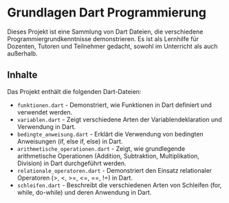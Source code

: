 # Grundlagen Dart Programmierung

Dieses Projekt ist eine Sammlung von Dart Dateien, die verschiedene Programmiergrundkenntnisse demonstrieren. Es ist als Lernhilfe für Dozenten, Tutoren und Teilnehmer gedacht, sowohl im Unterricht als auch außerhalb.

## Inhalte

Das Projekt enthält die folgenden Dart-Dateien:

- `funktionen.dart` - Demonstriert, wie Funktionen in Dart definiert und verwendet werden.
- `variablen.dart` - Zeigt verschiedene Arten der Variablendeklaration und Verwendung in Dart.
- `bedingte_anweisung.dart` - Erklärt die Verwendung von bedingten Anweisungen (if, else if, else) in Dart.
- `arithmetische_operationen.dart` - Zeigt, wie grundlegende arithmetische Operationen (Addition, Subtraktion, Multiplikation, Division) in Dart durchgeführt werden.
- `relationale_operatoren.dart` - Demonstriert den Einsatz relationaler Operatoren (>, <, >=, <=, ==, !=) in Dart.
- `schleifen.dart` - Beschreibt die verschiedenen Arten von Schleifen (for, while, do-while) und deren Anwendung in Dart.